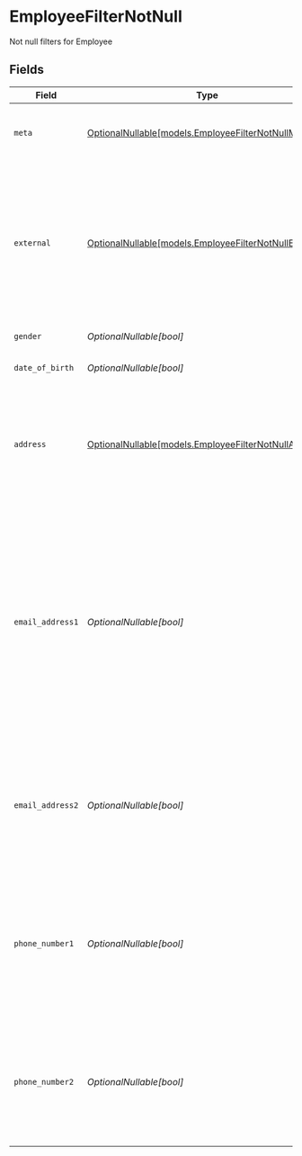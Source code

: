 # EmployeeFilterNotNull

Not null filters for Employee


## Fields

| Field                                                                                                                                                                                                                                                   | Type                                                                                                                                                                                                                                                    | Required                                                                                                                                                                                                                                                | Description                                                                                                                                                                                                                                             | Example                                                                                                                                                                                                                                                 |
| ------------------------------------------------------------------------------------------------------------------------------------------------------------------------------------------------------------------------------------------------------- | ------------------------------------------------------------------------------------------------------------------------------------------------------------------------------------------------------------------------------------------------------- | ------------------------------------------------------------------------------------------------------------------------------------------------------------------------------------------------------------------------------------------------------- | ------------------------------------------------------------------------------------------------------------------------------------------------------------------------------------------------------------------------------------------------------- | ------------------------------------------------------------------------------------------------------------------------------------------------------------------------------------------------------------------------------------------------------- |
| `meta`                                                                                                                                                                                                                                                  | [OptionalNullable[models.EmployeeFilterNotNullMeta]](../models/employeefilternotnullmeta.md)                                                                                                                                                            | :heavy_minus_sign:                                                                                                                                                                                                                                      | Metadata information for the Employee                                                                                                                                                                                                                   | {<br/>"createdBy": true,<br/>"updatedAt": true,<br/>"updatedBy": true<br/>}                                                                                                                                                                             |
| `external`                                                                                                                                                                                                                                              | [OptionalNullable[models.EmployeeFilterNotNullExternal]](../models/employeefilternotnullexternal.md)                                                                                                                                                    | :heavy_minus_sign:                                                                                                                                                                                                                                      | External is a reusable object that can be used to store external information about the employee placement from another system, used for third-party integration tracking.                                                                               | {<br/>"sourceID": true,<br/>"source": true<br/>}                                                                                                                                                                                                        |
| `gender`                                                                                                                                                                                                                                                | *OptionalNullable[bool]*                                                                                                                                                                                                                                | :heavy_minus_sign:                                                                                                                                                                                                                                      | The gender of the employee                                                                                                                                                                                                                              | true                                                                                                                                                                                                                                                    |
| `date_of_birth`                                                                                                                                                                                                                                         | *OptionalNullable[bool]*                                                                                                                                                                                                                                | :heavy_minus_sign:                                                                                                                                                                                                                                      | The date of birth of the employee                                                                                                                                                                                                                       | true                                                                                                                                                                                                                                                    |
| `address`                                                                                                                                                                                                                                               | [OptionalNullable[models.EmployeeFilterNotNullAddress]](../models/employeefilternotnulladdress.md)                                                                                                                                                      | :heavy_minus_sign:                                                                                                                                                                                                                                      | The address of the employee                                                                                                                                                                                                                             | {<br/>"postalAddress": true,<br/>"postalCode": true,<br/>"postalCity": true,<br/>"countryCode": true,<br/>"municipalityCode": true<br/>}                                                                                                                |
| `email_address1`                                                                                                                                                                                                                                        | *OptionalNullable[bool]*                                                                                                                                                                                                                                | :heavy_minus_sign:                                                                                                                                                                                                                                      | The primary email address of the employee, will be used for communication with the employee from the system and must be unique within the organization.<br/>Can be used to login to the system if password-authentication is enabled for the organization.<br/> | true                                                                                                                                                                                                                                                    |
| `email_address2`                                                                                                                                                                                                                                        | *OptionalNullable[bool]*                                                                                                                                                                                                                                | :heavy_minus_sign:                                                                                                                                                                                                                                      | The secondary email address of the employee, will not be used within the system, but will be displayed for contact information.                                                                                                                         | true                                                                                                                                                                                                                                                    |
| `phone_number1`                                                                                                                                                                                                                                         | *OptionalNullable[bool]*                                                                                                                                                                                                                                | :heavy_minus_sign:                                                                                                                                                                                                                                      | The primary phone number of the employee, will be used for communication with the employee from the system and must be unique within the organization.                                                                                                  | true                                                                                                                                                                                                                                                    |
| `phone_number2`                                                                                                                                                                                                                                         | *OptionalNullable[bool]*                                                                                                                                                                                                                                | :heavy_minus_sign:                                                                                                                                                                                                                                      | The secondary phone number of the employee, will not be used within the system, but will be displayed for contact information.                                                                                                                          | true                                                                                                                                                                                                                                                    |